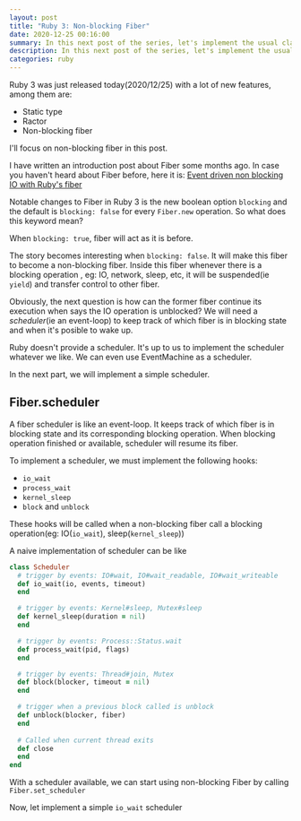 ```yaml
---
layout: post
title: "Ruby 3: Non-blocking Fiber"
date: 2020-12-25 00:16:00
summary: In this next post of the series, let's implement the usual class and functional component.
description: In this next post of the series, let's implement the usual class and functional component.
categories: ruby
---
```


Ruby 3 was just released today(2020/12/25) with a lot of new features, among them are:
- Static type
- Ractor
- Non-blocking fiber

I'll focus on non-blocking fiber in this post.

I have written an introduction post about Fiber some months ago.
In case you haven't heard about Fiber before, here it is: [Event driven non blocking IO with Ruby's fiber
](/ruby/2020/01/20/event-driven-with-ruby-fiber.html)

Notable changes to Fiber in Ruby 3 is the new boolean option `blocking` and the default is `blocking: false` for every `Fiber.new` operation.
So what does this keyword mean?

When `blocking: true`, fiber will act as it is before.

The story becomes interesting when `blocking: false`. It will make this fiber to become a non-blocking fiber.
Inside this fiber whenever there is a blocking operation , eg: IO, network, sleep, etc, it will be suspended(ie `yield`)
and transfer control to other fiber.

Obviously, the next question is how can the former fiber continue its execution when says the IO operation is unblocked?
We will need a *scheduler*(ie an event-loop) to keep track of which fiber is in blocking state and when it's posible to wake up.

Ruby doesn't provide a scheduler. It's up to us to implement the scheduler whatever we like. We can even use EventMachine as a scheduler.

In the next part, we will implement a simple scheduler.

## Fiber.scheduler

A fiber scheduler is like an event-loop. It keeps track of which fiber is in blocking state and its corresponding blocking operation.
When blocking operation finished or available, scheduler will resume its fiber.

To implement a scheduler, we must implement the following hooks:
- `io_wait`
- `process_wait`
- `kernel_sleep`
- `block` and `unblock`

These hooks will be called when a non-blocking fiber call a blocking operation(eg: IO(`io_wait`), sleep(`kernel_sleep`))

A naive implementation of scheduler can be like

```rb
class Scheduler
  # trigger by events: IO#wait, IO#wait_readable, IO#wait_writeable
  def io_wait(io, events, timeout)
  end

  # trigger by events: Kernel#sleep, Mutex#sleep
  def kernel_sleep(duration = nil)
  end

  # trigger by events: Process::Status.wait
  def process_wait(pid, flags)
  end

  # trigger by events: Thread#join, Mutex
  def block(blocker, timeout = nil)
  end

  # trigger when a previous block called is unblock
  def unblock(blocker, fiber)
  end
  
  # Called when current thread exits
  def close
  end
end
```

With a scheduler available, we can start using non-blocking Fiber by calling `Fiber.set_scheduler`

Now, let implement a simple `io_wait` scheduler
